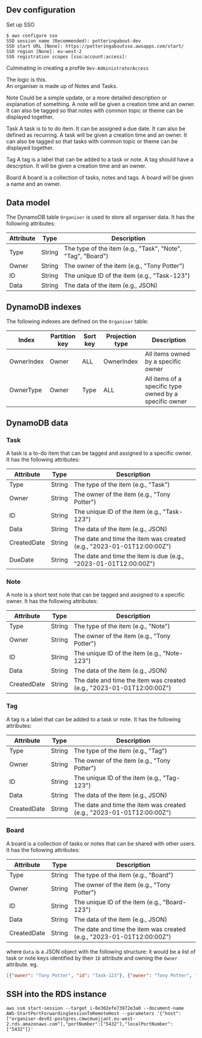 #

## Dev configuration 

Set up SSO

```
$ aws configure sso
SSO session name (Recommended): potteringabout-dev
SSO start URL [None]: https://potteringaboutsso.awsapps.com/start/
SSO region [None]: eu-west-2
SSO registration scopes [sso:account:access]:
```

Culminating in creating a profile `Dev-AdministratorAccess`


The logic is this.  
An organiser is made up of Notes and Tasks.  

Note
Could be a simple update, or a more detailed description or explanation of something.  A note will be given a creation time and an owner.  It can also be tagged so that notes with common topic or theme can be displayed together.

Task
A task is to to do item.  It can be assigned a due date.  It can also be defined as recurring.  A task will be given a creation time and an owner.  It can also be tagged so that tasks with common topic or theme can be displayed together.

Tag
A tag is a label that can be added to a task or note. A tag should have a descrption.  It will be given a creation time and an owner.

Board
A board is a collection of tasks, notes and tags.  A board will be given a name and an owner.

## Data model

The DynamoDB table `Organiser` is used to store all organiser data. It has the following attributes:

| Attribute | Type | Description |
| --- | --- | --- |
| Type | String | The type of the item (e.g., "Task", "Note", "Tag", "Board") |
| Owner | String | The owner of the item (e.g., "Tony Potter") |
| ID | String | The unique ID of the item (e.g., "Task-123") |
| Data | String | The data of the item (e.g., JSON) |


## DynamoDB indexes

The following indexes are defined on the `Organiser` table:

| Index | Partition key | Sort key | Projection type | Description |
| --- | --- | --- | --- | --- |
| OwnerIndex | Owner | ALL | OwnerIndex | All items owned by a specific owner |
| OwnerType | Owner | Type | ALL | All items of a specific type owned by a specific owner | 


## DynamoDB data

### Task

A task is a to-do item that can be tagged and assigned to a specific owner. It has the following attributes:

| Attribute | Type | Description |
| --- | --- | --- |
| Type | String | The type of the item (e.g., "Task") |
| Owner | String | The owner of the item (e.g., "Tony Potter") |
| ID | String | The unique ID of the item (e.g., "Task-123") |
| Data | String | The data of the item (e.g., JSON) |
| CreatedDate | String | The date and time the item was created (e.g., "2023-01-01T12:00:00Z") |
| DueDate | String | The date and time the item is due (e.g., "2023-01-01T12:00:00Z") |

### Note

A note is a short text note that can be tagged and assigned to a specific owner. It has the following attributes:

| Attribute | Type | Description |
| --- | --- | --- |
| Type | String | The type of the item (e.g., "Note") |
| Owner | String | The owner of the item (e.g., "Tony Potter") |
| ID | String | The unique ID of the item (e.g., "Note-123") |
| Data | String | The data of the item (e.g., JSON) |
| CreatedDate | String | The date and time the item was created (e.g., "2023-01-01T12:00:00Z") |

### Tag

A tag is a label that can be added to a task or note. It has the following attributes:

| Attribute | Type | Description |
| --- | --- | --- |
| Type | String | The type of the item (e.g., "Tag") |
| Owner | String | The owner of the item (e.g., "Tony Potter") |
| ID | String | The unique ID of the item (e.g., "Tag-123") |
| Data | String | The data of the item (e.g., JSON) |
| CreatedDate | String | The date and time the item was created (e.g., "2023-01-01T12:00:00Z") |

### Board

A board is a collection of tasks or notes that can be shared with other users. It has the following attributes:

| Attribute | Type | Description |
| --- | --- | --- |
| Type | String | The type of the item (e.g., "Board") |
| Owner | String | The owner of the item (e.g., "Tony Potter") |
| ID | String | The unique ID of the item (e.g., "Board-123") |
| Data | String | The data of the item (e.g., JSON) |
| CreatedDate | String | The date and time the item was created (e.g., "2023-01-01T12:00:00Z") |  

where `Data` is a JSON object with the following structure: it would be a list of task or note keys identified by their `ID` attribute and owning the `Owner` attribute. eg. 

```json
[{"owner": "Tony Potter", "id": "Task-123"}, {"owner": "Tony Potter", "id": "Task-456"}]
```


## SSH into the RDS instance



```
aws ssm start-session --target i-0e302efe73972e3a0 --document-name AWS-StartPortForwardingSessionToRemoteHost --parameters '{"host":["organiser-dev01-postgres.cmwcmuejjant.eu-west-2.rds.amazonaws.com"],"portNumber":["5432"],"localPortNumber":["5432"]}'
```